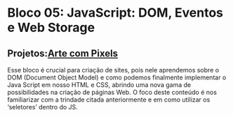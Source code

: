# Bloco 05: JavaScript: DOM, Eventos e Web Storage

## Projetos:[Arte com Pixels]()

Esse bloco é crucial para criação de sites, pois nele aprendemos sobre o DOM (Document Object Model) e como podemos finalmente implementar o Java Script em nosso HTML e CSS, abrindo uma nova gama de possibilidades na criação de páginas Web. O foco deste conteúdo é nos familiarizar com a trindade citada anteriormente e em como utilizar os ‘seletores’ dentro do JS.
